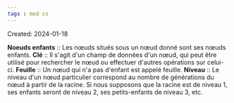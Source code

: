 ```yaml
---
tags : mod cs
---
```

Created: 2024-01-18

**Noeuds enfants** :: Les nœuds situés sous un nœud donné sont ses nœuds enfants. 
**Clé** :: Il s'agit d'un champ de données d'un nœud, qui peut être utilisé pour rechercher le nœud ou effectuer d'autres opérations sur celui-ci. 
**Feuille** :: Un nœud qui n'a pas d'enfant est appelé feuille. 
**Niveau** :: Le niveau d'un nœud particulier correspond au nombre de générations du nœud à partir de la racine. Si nous supposons que la racine est de niveau 1, ses enfants seront de niveau 2, ses petits-enfants de niveau 3, etc.